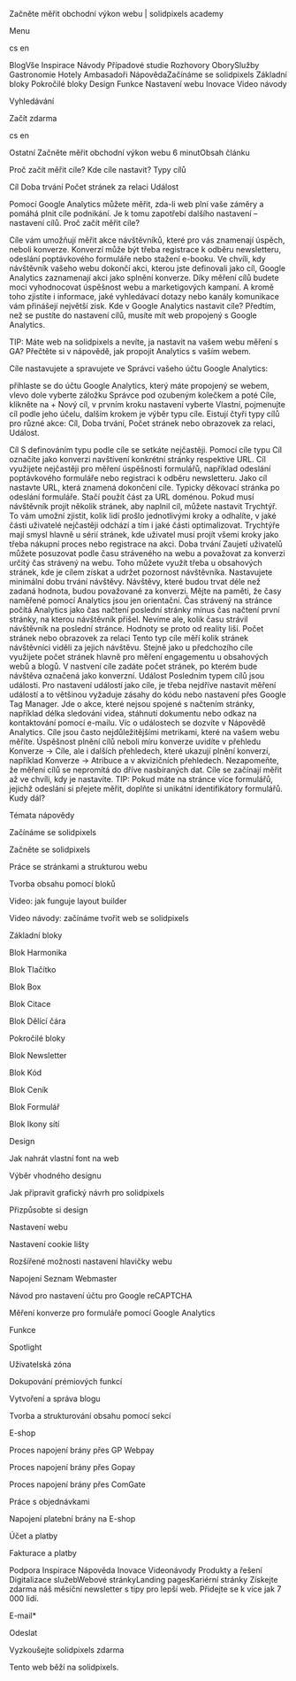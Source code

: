 <p>Začněte měřit obchodní výkon webu | solidpixels academy</p>
<p>Menu</p>
<p>cs en</p>
<p>BlogVše Inspirace Návody Případové studie Rozhovory OborySlužby Gastronomie Hotely Ambasadoři NápovědaZačínáme se solidpixels Základní bloky Pokročilé bloky Design Funkce Nastavení webu Inovace Video návody</p>
<p>Vyhledávání</p>
<p>Začít zdarma</p>
<p>cs en</p>
<p>Ostatní
Začněte měřit obchodní výkon webu
6 minutObsah článku</p>
<p>Proč začít měřit cíle?
Kde cíle nastavit?
Typy cílů</p>
<p>Cíl
Doba trvání
Počet stránek za relaci
Událost</p>
<p>Pomocí Google Analytics můžete měřit, zda-li web plní vaše záměry a pomáhá plnit cíle podnikání. Je k tomu zapotřebí dalšího nastavení – nastavení cílů.
Proč začít měřit cíle?</p>
<p>Cíle vám umožňují měřit akce návštěvníků, které pro vás znamenají úspěch, neboli konverze. Konverzí může být třeba registrace k odběru newsletteru, odeslání poptávkového formuláře nebo stažení e-booku. Ve chvíli, kdy návštěvník vašeho webu dokončí akci, kterou jste definovali jako cíl, Google Analytics zaznamenají akci jako splnění konverze.
Díky měření cílů budete moci vyhodnocovat úspěšnost webu a marketigových kampaní. A kromě toho zjistíte i informace, jaké vyhledávací dotazy nebo kanály komunikace vám přinášejí největší zisk.
Kde v Google Analytics nastavit cíle?
Předtím, než se pustíte do nastavení cílů, musíte mít web propojený s Google Analytics.</p>
<p>TIP: Máte web na solidpixels a nevíte, ja nastavit na vašem webu měření s GA? Přečtěte si v nápovědě, jak propojit Analytics s vaším webem.</p>
<p>Cíle nastavujete a spravujete ve Správci vašeho účtu Google Analytics:</p>
<p>přihlaste se do účtu Google Analytics, který máte propojený se webem,
vlevo dole vyberte záložku Správce pod ozubeným kolečkem a poté Cíle,
klikněte na + Nový cíl,
v prvním kroku nastavení vyberte Vlastní,
pojmenujte cíl podle jeho účelu,
dalším krokem je výběr typu cíle. Eistují čtyři typy cílů pro různé akce: Cíl, Doba trvání, Počet stránek nebo obrazovek za relaci, Událost.</p>
<p>Cíl
S definováním typu podle cíle se setkáte nejčastěji. Pomocí cíle typu Cíl označíte jako konverzi navštívení konkrétní stránky respektive URL.
Cíl využijete nejčastěji pro měření úspěšnosti formulářů, například odeslání poptávkového formuláře nebo registraci k odběru newsletteru.
Jako cíl nastavte URL, která znamená dokončení cíle. Typicky děkovací stránka po odeslání formuláře. Stačí použít část za URL doménou.
Pokud musí návštěvník projít několik stránek, aby naplnil cíl, můžete nastavit Trychtýř. To vám umožní zjistit, kolik lidí prošlo jednotlivými kroky a odhalíte, v jaké části uživatelé nejčastěji odchází a tím i jaké části optimalizovat.
Trychtýře mají smysl hlavně u sérií stránek, kde uživatel musí projít všemi kroky jako třeba nákupní proces nebo registrace na akci.
Doba trvání
Zaujetí uživatelů můžete posuzovat podle času stráveného na webu a považovat za konverzi určitý čas strávený na webu. Toho můžete využít třeba u obsahových stránek, kde je cílem získat a udržet pozornost návštěvníka.
Nastavujete minimální dobu trvání návštěvy. Návštěvy, které budou trvat déle než zadaná hodnota, budou považované za konverzi.
Mějte na paměti, že časy naměřené pomocí Analytics jsou jen orientační. Čas strávený na stránce počítá Analytics jako čas načtení poslední stránky mínus čas načtení první stránky, na kterou návštěvník přišel. Nevíme ale, kolik času strávil návštěvník na poslední stránce. Hodnoty se proto od reality liší.
Počet stránek nebo obrazovek za relaci
Tento typ cíle měří kolik stránek návštěvníci viděli za jejich návštěvu. Stejně jako u předchozího cíle využijete počet stránek hlavně pro měření engagementu u obsahových webů a blogů.
V nastvení cíle zadáte počet stránek, po kterém bude návštěva označená jako konverzní.
Událost
Posledním typem cílů jsou události. Pro nastavení událostí jako cíle, je třeba nejdříve nastavit měření událostí a to většinou vyžaduje zásahy do kódu nebo nastavení přes Google Tag Manager.
Jde o akce, které nejsou spojené s načtením stránky, například délka sledování videa, stáhnutí dokumentu nebo odkaz na kontaktování pomocí e-mailu.
Víc o událostech se dozvíte v Nápovědě Analytics.
Cíle jsou často nejdůležitějšími metrikami, které na vašem webu měříte. Úspěšnost plnění cílů neboli míru konverze uvidíte v přehledu Konverze → Cíle, ale i dalších přehledech, které ukazují plnění konverzí, například Konverze → Atribuce a v akvizičních přehledech.
Nezapomeňte, že měření cílů se nepromítá do dříve nasbíraných dat. Cíle se začínají měřit až ve chvíli, kdy je nastavíte.
TIP: Pokud máte na stránce více formulářů, jejichž odeslání si přejete měřit, doplňte si unikátní identifikátory formulářů.
Kudy dál?</p>
<p>Témata nápovědy</p>
<p>Začínáme se solidpixels</p>
<p>Začněte se solidpixels</p>
<p>Práce se stránkami a strukturou webu</p>
<p>Tvorba obsahu pomocí bloků</p>
<p>Video: jak funguje layout builder </p>
<p>Video návody: začínáme tvořit web se solidpixels</p>
<p>Základní bloky</p>
<p>Blok Harmonika</p>
<p>Blok Tlačítko</p>
<p>Blok Box</p>
<p>Blok Citace</p>
<p>Blok Dělící čára</p>
<p>Pokročilé bloky</p>
<p>Blok Newsletter</p>
<p>Blok Kód</p>
<p>Blok Ceník</p>
<p>Blok Formulář</p>
<p>Blok Ikony sítí</p>
<p>Design</p>
<p>Jak nahrát vlastní font na web</p>
<p>Výběr vhodného designu</p>
<p>Jak připravit grafický návrh pro solidpixels</p>
<p>Přizpůsobte si design</p>
<p>Nastavení webu</p>
<p>Nastavení cookie lišty</p>
<p>Rozšířené možnosti nastavení hlavičky webu</p>
<p>Napojení Seznam Webmaster</p>
<p>Návod pro nastavení účtu pro Google reCAPTCHA</p>
<p>Měření konverze pro formuláře pomocí Google Analytics</p>
<p>Funkce</p>
<p>Spotlight</p>
<p>Uživatelská zóna</p>
<p>Dokupování prémiových funkcí</p>
<p>Vytvoření a správa blogu</p>
<p>Tvorba a strukturování obsahu pomocí sekcí</p>
<p>E-shop</p>
<p>Proces napojení brány přes GP Webpay</p>
<p>Proces napojení brány přes Gopay</p>
<p>Proces napojení brány přes ComGate</p>
<p>Práce s objednávkami</p>
<p>Napojení platební brány na E-shop</p>
<p>Účet a platby</p>
<p>Fakturace a platby</p>
<p>Podpora
 Inspirace
Nápověda
Inovace
Videonávody
 Produkty a řešení
 Digitalizace služebWebové stránkyLanding pagesKariérní stránky Získejte zdarma náš měsíční newsletter s tipy pro lepší web. Přidejte se k více jak 7 000 lidí.</p>
<p>E-mail*</p>
<p>Odeslat</p>
<p>Vyzkoušejte solidpixels zdarma</p>
<p>Tento web běží na solidpixels.</p>